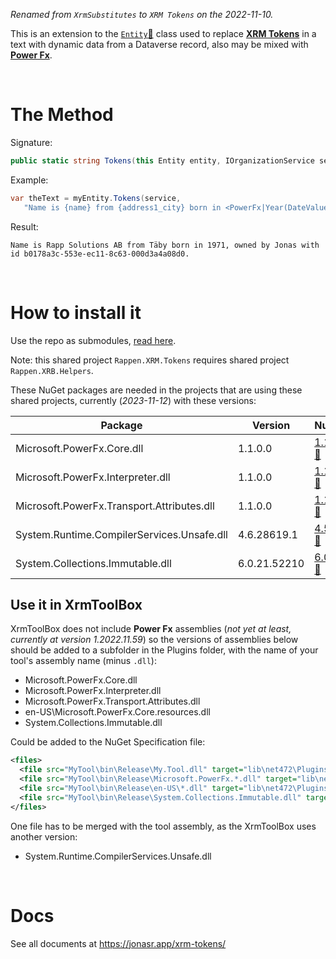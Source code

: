 *Renamed from `XrmSubstitutes` to `XRM Tokens` on the 2022-11-10.*

This is an extension to the [`Entity`🔗](https://docs.microsoft.com/en-us/dotnet/api/microsoft.xrm.sdk.entity?WT.mc_id=BA-MVP-5002475) class used to replace [**XRM Tokens**](https://jonasr.app/xrm-tokens) in a text with dynamic data from a Dataverse record, also may be mixed with [**Power Fx**](https://learn.microsoft.com/en-us/power-platform/power-fx/formula-reference?WT.mc_id=BA-MVP-5002475).

&nbsp;

# The Method

Signature:
```csharp
public static string Tokens(this Entity entity, IOrganizationService service, string text)
```

Example:
```csharp
var theText = myEntity.Tokens(service, 
   "Name is {name} from {address1_city} born in <PowerFx|Year(DateValue("{birthdate}"))>, owned by {ownerid.firstname} with id {ownerid|<value>}.");
```

Result:
```
Name is Rapp Solutions AB from Täby born in 1971, owned by Jonas with id b0178a3c-553e-ec11-8c63-000d3a4a08d0.
```

&nbsp;

# How to install it

Use the repo as submodules, [read here](Git-Submodules).

Note: this shared project `Rappen.XRM.Tokens` requires shared project `Rappen.XRB.Helpers`.

These NuGet packages are needed in the projects that are using these shared projects, currently (*2023-11-12*) with these versions:


|Package|Version|NuGet|
|--|--|--|
| Microsoft.PowerFx.Core.dll | 1.1.0.0 | [1.1.0 🔗](https://www.nuget.org/packages/Microsoft.PowerFx.Core/1.1.0)
| Microsoft.PowerFx.Interpreter.dll |          1.1.0.0 | [1.1.0 🔗](https://www.nuget.org/packages/Microsoft.PowerFx.Interpreter/1.1.0)
| Microsoft.PowerFx.Transport.Attributes.dll | 1.1.0.0 | [1.1.0 🔗](https://www.nuget.org/packages/Microsoft.PowerFx.Transport.Attributes/1.1.0)
| System.Runtime.CompilerServices.Unsafe.dll | 4.6.28619.1 | [4.5.3 🔗](https://www.nuget.org/packages/System.Runtime.CompilerServices.Unsafe/4.5.3)
| System.Collections.Immutable.dll           | 6.0.21.52210 | [6.0.0 🔗](https://www.nuget.org/packages/System.Collections.Immutable/6.0.0)

## Use it in XrmToolBox

XrmToolBox does not include **Power Fx** assemblies (*not yet at least, currently at version 1.2022.11.59*) so the versions of assemblies below should be added to a subfolder in the Plugins folder, with the name of your tool's assembly name (minus `.dll`):

 * Microsoft.PowerFx.Core.dll
 * Microsoft.PowerFx.Interpreter.dll
 * Microsoft.PowerFx.Transport.Attributes.dll
 * en-US\Microsoft.PowerFx.Core.resources.dll
 * System.Collections.Immutable.dll

 Could be added to the NuGet Specification file:
 ```xml
<files>
   <file src="MyTool\bin\Release\My.Tool.dll" target="lib\net472\Plugins" />
   <file src="MyTool\bin\Release\Microsoft.PowerFx.*.dll" target="lib\net472\Plugins\My.Tool" />
   <file src="MyTool\bin\Release\en-US\*.dll" target="lib\net472\Plugins\My.Tool\en-US" />
   <file src="MyTool\bin\Release\System.Collections.Immutable.dll" target="lib\net472\Plugins\My.Tool" />
</files>
```

One file has to be merged with the tool assembly, as the XrmToolBox uses another version:
 * System.Runtime.CompilerServices.Unsafe.dll

&nbsp;


# Docs

See all documents at https://jonasr.app/xrm-tokens/